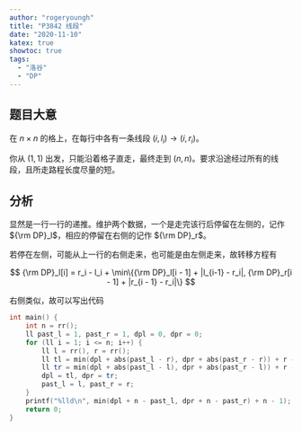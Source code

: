 ```yaml
---
author: "rogeryoungh"
title: "P3842 线段"
date: "2020-11-10"
katex: true
showtoc: true
tags: 
  - "洛谷"
  - "DP"
---
```


## 题目大意

在 $n \times n$ 的格上，在每行中各有一条线段 $(i, l_i) \to (i, r_i)$。

你从 $(1,1)$ 出发，只能沿着格子直走，最终走到 $(n,n)$。要求沿途经过所有的线段，且所走路程长度尽量的短。

## 分析

显然是一行一行的递推。维护两个数据，一个是走完该行后停留在左侧的，记作 ${\rm DP}_l$，相应的停留在右侧的记作 ${\rm DP}_r$。

若停在左侧，可能从上一行的右侧走来，也可能是由左侧走来，故转移方程有

$$
{\rm DP}_l[i] = r_i - l_i + \min\{{\rm DP}_l[i - 1] + |l_{i-1} - r_i|, {\rm DP}_r[i - 1] + |r_{i - 1} - r_i|\}
$$

右侧类似，故可以写出代码

```cpp
int main() {
    int n = rr();
    ll past_l = 1, past_r = 1, dpl = 0, dpr = 0;
    for (ll i = 1; i <= n; i++) {
        ll l = rr(), r = rr();
        ll tl = min(dpl + abs(past_l - r), dpr + abs(past_r - r)) + r - l;
        ll tr = min(dpl + abs(past_l - l), dpr + abs(past_r - l)) + r - l;
        dpl = tl, dpr = tr;
        past_l = l, past_r = r;
    }
    printf("%lld\n", min(dpl + n - past_l, dpr + n - past_r) + n - 1);
    return 0;
}
```